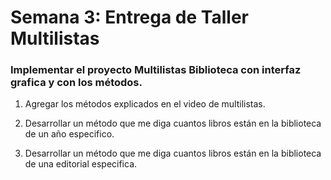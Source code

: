 # Semana 3: Entrega de Taller Multilistas

### Implementar el proyecto Multilistas Biblioteca con interfaz grafica y con los métodos.

1. Agregar los métodos explicados en el video de multilistas.

2. Desarrollar un método que me diga cuantos libros están en la biblioteca de un año especifico.

3. Desarrollar un método que me diga cuantos libros están en la biblioteca de una editorial especifica.
